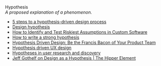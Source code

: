 Hypothesis  
_A proposed explanation of a phenomenon._

*   [5 steps to a hypothesis-driven design process](https://www.invisionapp.com/inside-design/hypothesis-driven-design-process/)
*   [Design hypothesis](https://methods.18f.gov/decide/design-hypothesis/)  
*   [How to Identify and Test Riskiest Assumptions in Custom Software](https://www.farreachinc.com/blog/riskiest-assumptions-custom-software)
*   [How to write a strong hypothesis](https://about.gitlab.com/handbook/engineering/ux/ux-research-training/write-strong-hypothesis/)
*   [Hypothesis Driven Design: Be the Francis Bacon of Your Product Team](https://medium.com/whistle-product-engineering-blog/hypothesis-driven-design-be-the-francis-bacon-of-your-product-team-1aef48b8daea)  
*   [Hypothesis driven UX design](https://medium.theuxblog.com/hypotheses-driven-ux-design-c75fbf3ce7cc)
*   [Hypotheses in user research and discovery](https://medium.com/leading-service-design/hypotheses-in-user-research-and-discovery-82b17577c7d)
*   [Jeff Gothelf on Design as a Hypothesis | The Hipper Element](http://thehipperelement.com/post/60361702934/jeff-gothelf-on-design-as-a-hypothesis)  
